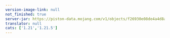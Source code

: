 ```yaml
---
version-image-link: null
not_finished: true
server-jar: https://piston-data.mojang.com/v1/objects/f26930e08de4a4d8a0c6b6492b97bb51e63a369d/server.jar
translator: null
cats: ['1.21','1.21.5']
---
```

